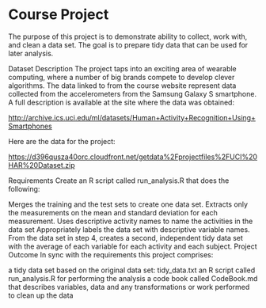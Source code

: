 # Course Project
The purpose of this project is to demonstrate ability to collect, work with, and clean a data set. The goal is to prepare tidy data that can be used for later analysis.

Dataset Description
The project taps into an exciting area of wearable computing, where a number of big brands compete to develop clever algorithms. The data linked to from the course website represent data collected from the accelerometers from the Samsung Galaxy S smartphone. A full description is available at the site where the data was obtained:

http://archive.ics.uci.edu/ml/datasets/Human+Activity+Recognition+Using+Smartphones

Here are the data for the project:

https://d396qusza40orc.cloudfront.net/getdata%2Fprojectfiles%2FUCI%20HAR%20Dataset.zip

Requirements
Create an R script called run_analysis.R that does the following:

Merges the training and the test sets to create one data set.
Extracts only the measurements on the mean and standard deviation for each measurement.
Uses descriptive activity names to name the activities in the data set
Appropriately labels the data set with descriptive variable names.
From the data set in step 4, creates a second, independent tidy data set with the average of each variable for each activity and each subject.
Project Outcome
In sync with the requirements this project comprises:

a tidy data set based on the original data set: tidy_data.txt
an R script called run_analysis.R for performing the analysis
a code book called CodeBook.md that describes variables, data and any transformations or work performed to clean up the data
